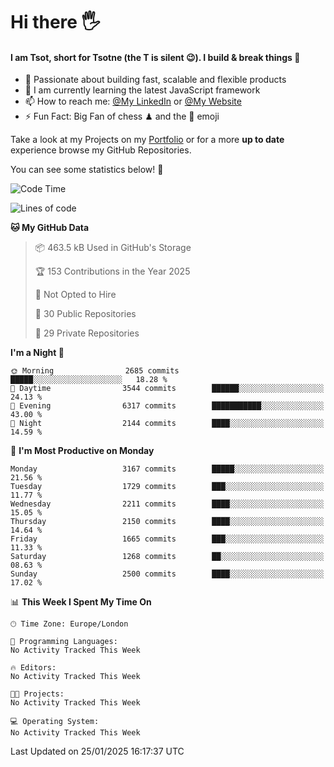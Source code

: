 # Hi there :raised_hand_with_fingers_splayed:
#### I am Tsot, short for Tsotne (the T is silent :wink:). I build & break things :space_invader:
- :telescope: Passionate about building fast, scalable and flexible products
- :seedling: I am currently learning the latest JavaScript framework 
- :mailbox: How to reach me: [@My LinkedIn](https://www.linkedin.com/in/tsotne-gvadzabia/) or [@My Website](https://tsotne.co.uk/contact)
- :zap: Fun Fact: Big Fan of chess ♟ and the 👾 emoji

Take a look at my Projects on my [Portfolio](https://tsotne.co.uk/) or for a more **up to date** experience browse my GitHub Repositories.

You can see some statistics below! :space_invader:
<!--START_SECTION:waka-->
![Code Time](http://img.shields.io/badge/Code%20Time-761%20hrs%202%20mins-blue)

![Lines of code](https://img.shields.io/badge/From%20Hello%20World%20I%27ve%20Written-7.5%20million%20lines%20of%20code-blue)

**🐱 My GitHub Data** 

> 📦 463.5 kB Used in GitHub's Storage 
 > 
> 🏆 153 Contributions in the Year 2025
 > 
> 🚫 Not Opted to Hire
 > 
> 📜 30 Public Repositories 
 > 
> 🔑 29 Private Repositories 
 > 
**I'm a Night 🦉** 

```text
🌞 Morning                2685 commits        █████░░░░░░░░░░░░░░░░░░░░   18.28 % 
🌆 Daytime                3544 commits        ██████░░░░░░░░░░░░░░░░░░░   24.13 % 
🌃 Evening                6317 commits        ███████████░░░░░░░░░░░░░░   43.00 % 
🌙 Night                  2144 commits        ████░░░░░░░░░░░░░░░░░░░░░   14.59 % 
```
📅 **I'm Most Productive on Monday** 

```text
Monday                   3167 commits        █████░░░░░░░░░░░░░░░░░░░░   21.56 % 
Tuesday                  1729 commits        ███░░░░░░░░░░░░░░░░░░░░░░   11.77 % 
Wednesday                2211 commits        ████░░░░░░░░░░░░░░░░░░░░░   15.05 % 
Thursday                 2150 commits        ████░░░░░░░░░░░░░░░░░░░░░   14.64 % 
Friday                   1665 commits        ███░░░░░░░░░░░░░░░░░░░░░░   11.33 % 
Saturday                 1268 commits        ██░░░░░░░░░░░░░░░░░░░░░░░   08.63 % 
Sunday                   2500 commits        ████░░░░░░░░░░░░░░░░░░░░░   17.02 % 
```


📊 **This Week I Spent My Time On** 

```text
🕑︎ Time Zone: Europe/London

💬 Programming Languages: 
No Activity Tracked This Week

🔥 Editors: 
No Activity Tracked This Week

🐱‍💻 Projects: 
No Activity Tracked This Week

💻 Operating System: 
No Activity Tracked This Week
```


 Last Updated on 25/01/2025 16:17:37 UTC
<!--END_SECTION:waka-->
